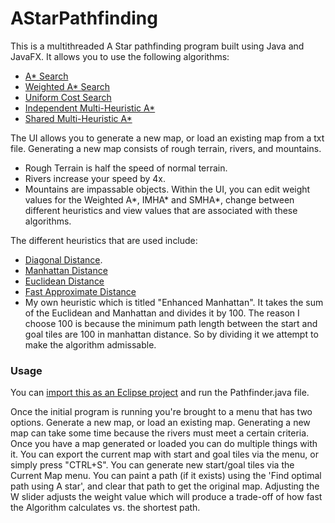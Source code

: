 # AStarPathfinding

This is a multithreaded A Star pathfinding program built using Java and JavaFX.
It allows you to use the following algorithms:
* [A\* Search](https://en.wikipedia.org/wiki/A*_search_algorithm)
* [Weighted A\* Search](https://en.wikipedia.org/wiki/A*_search_algorithm#Bounded_relaxation)
* [Uniform Cost Search](https://en.wikipedia.org/wiki/Dijkstra%27s_algorithm#Practical_optimizations_and_infinite_graphs)
* [Independent Multi-Heuristic A\*](https://www.cs.cmu.edu/~maxim/files/mha_ijrr15.pdf)
* [Shared Multi-Heuristic A\*](https://www.cs.cmu.edu/~maxim/files/mha_ijrr15.pdf)

The UI allows you to generate a new map, or load an existing map from a txt file. Generating a new map consists of rough terrain, rivers, and mountains.
* Rough Terrain is half the speed of normal terrain.
* Rivers increase your speed by 4x.
* Mountains are impassable objects.
Within the UI, you can edit weight values for the Weighted A\*, IMHA\* and SMHA\*, change between different heuristics and view values that are associated with these algorithms.

The different heuristics that are used include: 
* [Diagonal Distance](http://theory.stanford.edu/~amitp/GameProgramming/Heuristics.html#heuristics-for-grid-maps).
* [Manhattan Distance](https://en.wikipedia.org/wiki/Taxicab_geometry)
* [Euclidean Distance](https://en.wikipedia.org/wiki/Euclidean_distance)
* [Fast Approximate Distance](http://www.flipcode.com/archives/Fast_Approximate_Distance_Functions.shtml)
* My own heuristic which is titled "Enhanced Manhattan". It takes the sum of the Euclidean and Manhattan and divides it by 100. The reason I choose 100 is because the minimum path length between the start and goal tiles are 100 in manhattan distance. So by dividing it we attempt to make the algorithm admissable.

### Usage

You can [import this as an Eclipse project](http://help.eclipse.org/kepler/index.jsp?topic=%2Forg.eclipse.platform.doc.user%2Ftasks%2Ftasks-importproject.htm) and run the Pathfinder.java file.

Once the initial program is running you're brought to a menu that has two options. Generate a new map, or load an existing map. Generating a new map can take some time because the rivers must meet a certain criteria. Once you have a map generated or loaded you can do multiple things with it. You can export the current map with start and goal tiles via the menu, or simply press "CTRL+S". You can generate new start/goal tiles via the Current Map menu. You can paint a path (if it exists) using the 'Find optimal path using A star', and clear that path to get the original map. Adjusting the W slider adjusts the weight value which will produce a trade-off of how fast the Algorithm calculates vs. the shortest path. 
